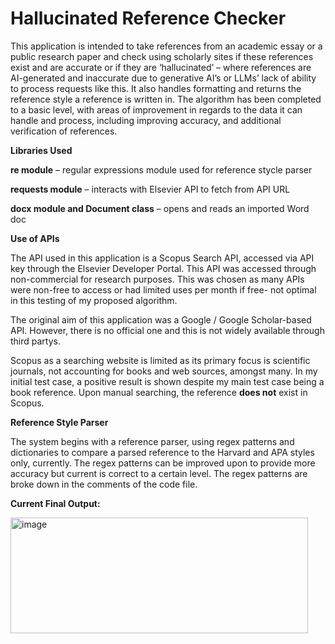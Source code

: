 # Hallucinated Reference Checker

This application is intended to take references from an academic essay or a public research paper and check using scholarly sites if these references exist and are accurate or if they are ‘hallucinated’ – where references are AI-generated and inaccurate due to generative AI’s or LLMs’ lack of ability to process requests like this. It also handles formatting and returns the reference style a reference is written in.
The algorithm has been completed to a basic level, with areas of improvement in regards to the data it can handle and process, including improving accuracy, and additional verification of references.

**Libraries Used**

**re module** – regular expressions module used for reference stycle parser 

**requests module** – interacts with Elsevier API to fetch from API URL

**docx module and Document class** – opens and reads an imported Word doc

**Use of APIs**

The API used in this application is a Scopus Search API, accessed via API key through the Elsevier Developer Portal. This API was accessed through non-commercial for research purposes. This was chosen as many APIs were non-free to access or had limited uses per month if free- not optimal in this testing of my proposed algorithm.

The original aim of this application was a Google / Google Scholar-based API. However, there is no official one and this is not widely available through third partys.

Scopus as a searching website is limited as its primary focus is scientific journals, not accounting for books and web sources, amongst many. In my initial test case, a positive result is shown despite my main test case being a book reference. Upon manual searching, the reference **does not** exist in Scopus.

**Reference Style Parser**

The system begins with a reference parser, using regex patterns and dictionaries to compare a parsed reference to the Harvard and APA styles only, currently. The regex patterns can be improved upon to provide more accuracy but current is correct to a certain level. The regex patterns are broke down in the comments of the code file.


**Current Final Output:**

<img width="476" height="185" alt="image" src="https://github.com/user-attachments/assets/696ed215-e0a9-4428-ad42-be8488e19730" />





